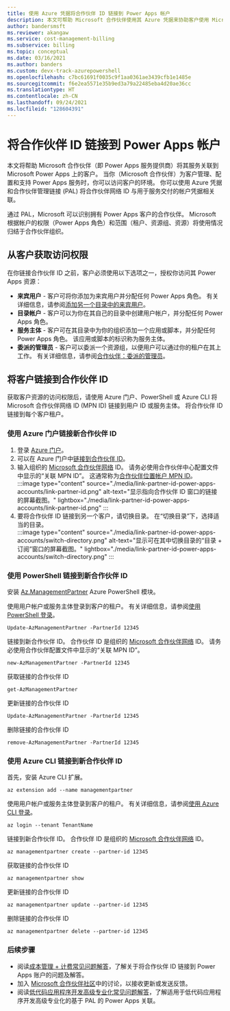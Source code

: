 ```yaml
---
title: 使用 Azure 凭据将合作伙伴 ID 链接到 Power Apps 帐户
description: 本文可帮助 Microsoft 合作伙伴使用其 Azure 凭据来协助客户使用 Microsoft Power Apps。
author: bandersmsft
ms.reviewer: akangaw
ms.service: cost-management-billing
ms.subservice: billing
ms.topic: conceptual
ms.date: 03/16/2021
ms.author: banders
ms.custom: devx-track-azurepowershell
ms.openlocfilehash: c7bc61691f0035c9f1aa0361ae3439cfb1e1485e
ms.sourcegitcommit: f6e2ea5571e35b9ed3a79a22485eba4d20ae36cc
ms.translationtype: HT
ms.contentlocale: zh-CN
ms.lasthandoff: 09/24/2021
ms.locfileid: "128604391"
---
```

# <a name="link-a-partner-id-to-your-power-apps-accounts"></a>将合作伙伴 ID 链接到 Power Apps 帐户

本文将帮助 Microsoft 合作伙伴（即 Power Apps 服务提供商）将其服务关联到 Microsoft Power Apps 上的客户。 当你（Microsoft 合作伙伴）为客户管理、配置和支持 Power Apps 服务时，你可以访问客户的环境。 你可以使用 Azure 凭据和合作伙伴管理链接 (PAL) 将合作伙伴网络 ID 与用于服务交付的帐户凭据相关联。

通过 PAL，Microsoft 可以识别拥有 Power Apps 客户的合作伙伴。 Microsoft 根据帐户的权限（Power Apps 角色）和范围（租户、资源组、资源）将使用情况归结于合作伙伴组织。

## <a name="get-access-from-your-customer"></a>从客户获取访问权限

在你链接合作伙伴 ID 之前，客户必须使用以下选项之一，授权你访问其 Power Apps 资源：

- **来宾用户** - 客户可将你添加为来宾用户并分配任何 Power Apps 角色。 有关详细信息，请参阅[添加另一个目录中的来宾用户](../../active-directory/external-identities/what-is-b2b.md)。
- **目录帐户** - 客户可以为你在其自己的目录中创建用户帐户，并分配任何 Power Apps 角色。
- **服务主体** - 客户可在其目录中为你的组织添加一个应用或脚本，并分配任何 Power Apps 角色。 该应用或脚本的标识称为服务主体。
- **委派的管理员** - 客户可以委派一个资源组，以便用户可以通过你的租户在其上工作。 有关详细信息，请参阅[合作伙伴：委派的管理员](/power-platform/admin/for-partners-delegated-administrator)。

## <a name="link-customer-to-a-partner-id"></a>将客户链接到合作伙伴 ID

获取客户资源的访问权限后，请使用 Azure 门户、PowerShell 或 Azure CLI 将 Microsoft 合作伙伴网络 ID (MPN ID) 链接到用户 ID 或服务主体。 将合作伙伴 ID 链接到每个客户租户。

### <a name="use-the-azure-portal-to-link-to-a-new-partner-id"></a>使用 Azure 门户链接新合作伙伴 ID

1. 登录 [Azure 门户](https://portal.azure.com)。
1. 可以在 Azure 门户中[链接到合作伙伴 ID](https://portal.azure.com/#blade/Microsoft_Azure_Billing/managementpartnerblade)。
1. 输入组织的 [Microsoft 合作伙伴网络](https://partner.microsoft.com/) ID。 请务必使用合作伙伴中心配置文件中显示的“关联 MPN ID”。 这通常称为[合作伙伴位置帐户 MPN ID](/partner-center/account-structure)。  
    :::image type="content" source="./media/link-partner-id-power-apps-accounts/link-partner-id.png" alt-text="显示指向合作伙伴 ID 窗口的链接的屏幕截图。" lightbox="./media/link-partner-id-power-apps-accounts/link-partner-id.png" :::
1. 要将合作伙伴 ID 链接到另一个客户，请切换目录。 在“切换目录”下，选择适当的目录。  
    :::image type="content" source="./media/link-partner-id-power-apps-accounts/switch-directory.png" alt-text="显示可在其中切换目录的“目录 + 订阅”窗口的屏幕截图。" lightbox="./media/link-partner-id-power-apps-accounts/switch-directory.png" :::

### <a name="use-powershell-to-link-to-a-new-partner-id"></a>使用 PowerShell 链接到新合作伙伴 ID

安装 [Az.ManagementPartner](https://www.powershellgallery.com/packages/Az.ManagementPartner/) Azure PowerShell 模块。

使用用户帐户或服务主体登录到客户的租户。 有关详细信息，请参阅[使用 PowerShell 登录](/powershell/azure/authenticate-azureps)。

```azurepowershell-interactive
Update-AzManagementPartner -PartnerId 12345
```

链接到新合作伙伴 ID。 合作伙伴 ID 是组织的 [Microsoft 合作伙伴网络](https://partner.microsoft.com/) ID。 请务必使用合作伙伴配置文件中显示的“关联 MPN ID”。

```azurepowershell-interactive
new-AzManagementPartner -PartnerId 12345
```

获取链接的合作伙伴 ID

```azurepowershell-interactive
get-AzManagementPartner
```

更新链接的合作伙伴 ID

```azurepowershell-interactive
Update-AzManagementPartner -PartnerId 12345
```

删除链接的合作伙伴 ID

```azurepowershell-interactive
remove-AzManagementPartner -PartnerId 12345
```

### <a name="use-the-azure-cli-to-link-to-a-new-partner-id"></a>使用 Azure CLI 链接到新合作伙伴 ID

首先，安装 Azure CLI 扩展。

```azurecli-interactive
az extension add --name managementpartner
```

使用用户帐户或服务主体登录到客户的租户。 有关详细信息，请参阅[使用 Azure CLI 登录](/cli/azure/authenticate-azure-cli)。

```azurecli-interactive
az login --tenant TenantName
```

链接到新合作伙伴 ID。 合作伙伴 ID 是组织的 [Microsoft 合作伙伴网络](https://partner.microsoft.com/) ID。

```azurecli-interactive
az managementpartner create --partner-id 12345
```

获取链接的合作伙伴 ID

```azurecli-interactive
az managementpartner show
```

更新链接的合作伙伴 ID

```azurecli-interactive
az managementpartner update --partner-id 12345
```

删除链接的合作伙伴 ID

```azurecli-interactive
az managementpartner delete --partner-id 12345
```

### <a name="next-steps"></a>后续步骤

- 阅读[成本管理 + 计费常见问题解答](../cost-management-billing-faq.yml)，了解关于将合作伙伴 ID 链接到 Power Apps 账户的问题及解答。
- 加入 [Microsoft 合作伙伴社区](https://aka.ms/PALdiscussion)中的讨论，以接收更新或发送反馈。
- 阅读[低代码应用程序开发高级专业化常见问题解答](https://assetsprod.microsoft.com/mpn/faq-low-code-app-development-advanced-specialization.pdf)，了解适用于低代码应用程序开发高级专业化的基于 PAL 的 Power Apps 关联。
